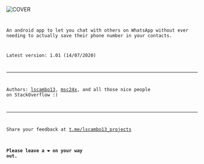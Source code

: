 ![COVER](https://github.com/lscambo13/ContactlessForWhatsApp/raw/master/github.png)
<code>

An android app to let you chat with others on WhatsApp without ever needing to actually save their phone number in your contacts.

Latest version: 1.01 (14/07/2020)

-------------------------------------------------------------

Authors:
[lscambo13](https://github.com/lscambo13),
[msc24x](https://github.com/msc24x), and all those nice people on StackOverflow :)

---------------------------------------------------------------

Share your feedback at [t.me/lscambo13_projects](t.me/lscambo13_projects)

#### Please leave a ❤ on your way out. ##
</code>
